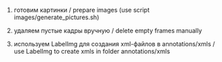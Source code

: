 1. готовим картинки / prepare images (use script images/generate_pictures.sh)

2. удаляем пустые кадры вручную / delete empty frames manually

3. используем LabelImg для создания xml-файлов в annotations/xmls / use LabelImg to create xmls in folder annotations/xmls
